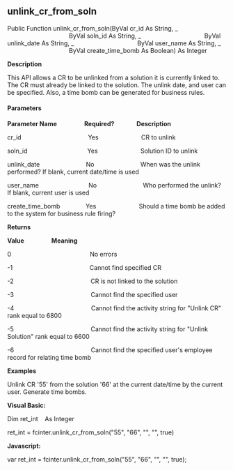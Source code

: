 unlink_cr_from_soln
---------------------

  
  

Public Function unlink_cr_from_soln(ByVal cr_id As String, _
                                    ByVal soln_id As String, _
                                    ByVal unlink_date As String, _
                                    ByVal user_name As String, _
                                    ByVal create_time_bomb As Boolean) As Integer

**Description**

This API allows a CR to be unlinked from a solution it is currently linked to. The CR must already be linked to the solution. The unlink date, and user can be specified. Also, a time bomb can be generated for business rules.

#### Parameters
**Parameter Name**                **Required?**             **Description**

cr_id                                       Yes                         CR to unlink

soln_id                                   Yes                         Solution ID to unlink

unlink_date                           No                           When was the unlink performed? If blank, current date/time is used

user_name                             No                           Who performed the unlink? If blank, current user is used

create_time_bomb               Yes                         Should a time bomb be added to the system for business rule firing?

**Returns**

**Value**                **Meaning**

0                                              No errors

-1                                             Cannot find specified CR

-2                                             CR is not linked to the solution

-3                                             Cannot find the specified user

-4                                             Cannot find the activity string for "Unlink CR" rank equal to 6800

-5                                             Cannot find the activity string for "Unlink Solution" rank equal to 6600

-6                                             Cannot find the specified user's employee record for relating time bomb

**Examples**

 Unlink CR '55' from the solution '66' at the current date/time by the current user. Generate time bombs.

**Visual Basic:**

Dim ret_int    As Integer

ret_int = fcinter.unlink_cr_from_soln("55", "66", "", "", true)

**Javascript:**

var ret_int = fcinter.unlink_cr_from_soln("55", "66", "", "", true);